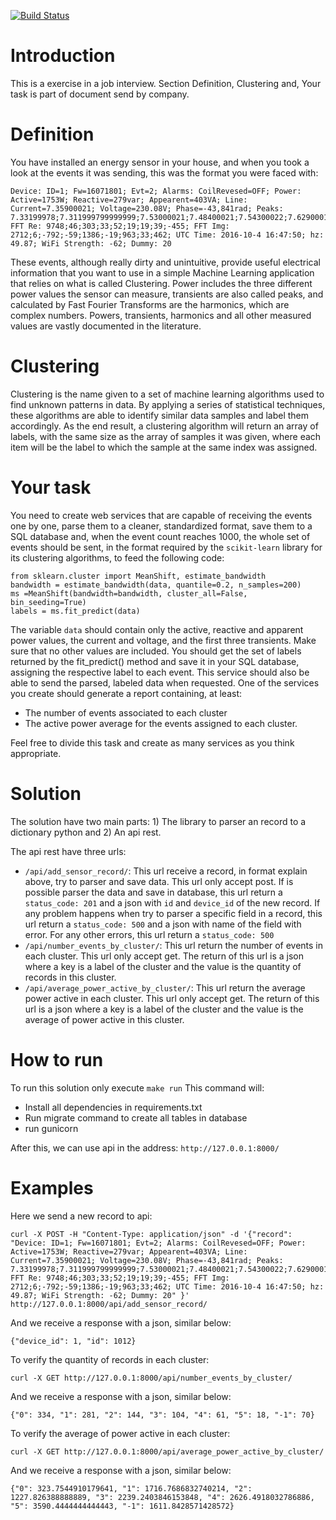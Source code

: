 [![Build Status](https://travis-ci.org/joaojunior/exercise_sensor.svg?branch=master)](https://travis-ci.org/joaojunior/exercise_sensor)

# Introduction

This is a exercise in a job interview.
Section Definition, Clustering and, Your task is part of document send by company.

# Definition
You have installed an energy sensor in your house, and when you took a look at the events it
was sending, this was the format you were faced with:
```
Device: ID=1; Fw=16071801; Evt=2; Alarms: CoilRevesed=OFF; Power: Active=1753W; Reactive=279var; Appearent=403VA; Line: Current=7.35900021; Voltage=230.08V; Phase=-43,841rad; Peaks: 7.33199978;7.311999799999999;7.53000021;7.48400021;7.54300022;7.62900019;7.36499977;7.28599977;7.37200022;7.31899977; FFT Re: 9748;46;303;33;52;19;19;39;-455; FFT Img: 2712;6;-792;-59;1386;-19;963;33;462; UTC Time: 2016-10-4 16:47:50; hz: 49.87; WiFi Strength: -62; Dummy: 20
```
These events, although really dirty and unintuitive, provide useful electrical information that you
want to use in a simple Machine Learning application that relies on what is called Clustering.
Power includes the three different power values the sensor can measure, transients are also
called peaks, and calculated by Fast Fourier Transforms are the  harmonics, which are
complex numbers. Powers, transients, harmonics and all other measured values are vastly
documented in the literature.

# Clustering
Clustering is the name given to a set of machine learning algorithms used to find unknown
patterns in data. By applying a series of statistical techniques, these algorithms are able to
identify similar data samples and label them accordingly. As the end result, a clustering
algorithm will return an array of labels, with the same size as the array of samples it was given,
where each item will be the label to which the sample at the same index was assigned.

# Your task
You need to create web services that are capable of receiving the events one by one, parse
them to a cleaner, standardized format, save them to a SQL database and, when the event
count reaches 1000, the whole set of events should be sent, in the format required by the
`scikit-learn` library for its clustering algorithms, to feed the following code:
```
from sklearn.cluster import MeanShift, estimate_bandwidth
bandwidth = estimate_bandwidth(data, quantile=0.2, n_samples=200)
ms =MeanShift(bandwidth=bandwidth, cluster_all=False, bin_seeding=True)
labels = ms.fit_predict(data)
```
The variable `data` should contain only the active, reactive and apparent power values, the
current and voltage, and the first three transients. Make sure that no other values are included.
You should get the set of labels returned by the ​fit_predict() method and save it in your SQL
database, assigning the respective label to each event. This service should also be able to send
the parsed, labeled data when requested.
One of the services you create should generate a report containing, at least:
- The number of events associated to each cluster
- The active power average for the events assigned to each cluster.

Feel free to divide this task and create as many services as you think appropriate.

# Solution
The solution have two main parts: 1) The library to parser an record to a dictionary python and 2) An api rest.

The api rest have three urls:
- `/api/add_sensor_record/`: This url receive a record, in format explain above, try to parser and save data. This url only accept post. If is possible parser the data and save in database, this url return a `status_code: 201` and a json with `id` and `device_id` of the new record. If any problem happens when try to parser a specific field in a record, this url return a `status_code: 500` and a json with name of the field with error. For any other errors, this url return a `status_code: 500`
- `/api/number_events_by_cluster/`: This url return the number of events in each cluster. This url only accept get. The return of this url is a json where a key is a label of the cluster and the value is the quantity of records in this cluster.
- `/api/average_power_active_by_cluster/`: This url return the average power active in each cluster. This url only accept get. The return of this url is a json where a key is a label of the cluster and the value is the average of power active in this cluster.

# How to run
To run this solution only execute `make run`
This command will:
- Install all dependencies in requirements.txt
- Run migrate command to create all tables in database
- run gunicorn

After this, we can use api in the address: `http://127.0.0.1:8000/`

# Examples
Here we send a new record to api:
```
curl -X POST -H "Content-Type: application/json" -d '{"record": "Device: ID=1; Fw=16071801; Evt=2; Alarms: CoilRevesed=OFF; Power: Active=1753W; Reactive=279var; Appearent=403VA; Line: Current=7.35900021; Voltage=230.08V; Phase=-43,841rad; Peaks: 7.33199978;7.311999799999999;7.53000021;7.48400021;7.54300022;7.62900019;7.36499977;7.28599977;7.37200022;7.31899977; FFT Re: 9748;46;303;33;52;19;19;39;-455; FFT Img: 2712;6;-792;-59;1386;-19;963;33;462; UTC Time: 2016-10-4 16:47:50; hz: 49.87; WiFi Strength: -62; Dummy: 20" }' http://127.0.0.1:8000/api/add_sensor_record/
```
And we receive a response with a json, similar below:
```
{"device_id": 1, "id": 1012}
```

To verify the quantity of records in each cluster:
```
curl -X GET http://127.0.0.1:8000/api/number_events_by_cluster/
```
And we receive a response with a json, similar below:
```
{"0": 334, "1": 281, "2": 144, "3": 104, "4": 61, "5": 18, "-1": 70}
```

To verify the average of power active in each cluster:
```
curl -X GET http://127.0.0.1:8000/api/average_power_active_by_cluster/
```
And we receive a response with a json, similar below:
```
{"0": 323.7544910179641, "1": 1716.7686832740214, "2": 1227.826388888889, "3": 2239.2403846153848, "4": 2626.4918032786886, "5": 3590.4444444444443, "-1": 1611.8428571428572}
```
